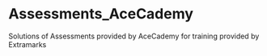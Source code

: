 # Assessments_AceCademy
Solutions of Assessments provided by AceCademy for training provided by Extramarks
